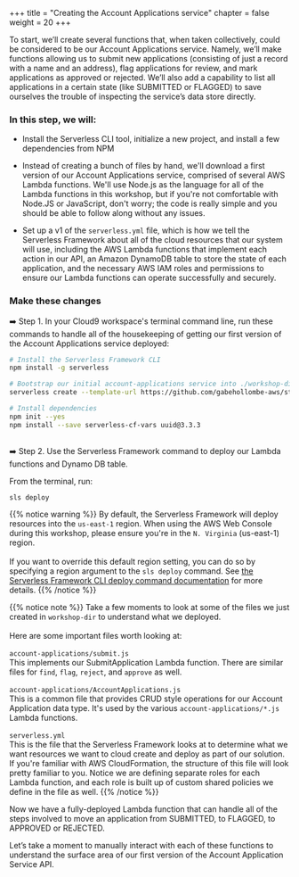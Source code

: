 +++
title = "Creating the Account Applications service"
chapter = false
weight = 20
+++


To start, we’ll create several functions that, when taken collectively, could be considered to be our Account Applications service. Namely, we’ll make functions allowing us to submit new applications (consisting of just a record with a name and an address), flag applications for review, and mark applications as approved or rejected. We’ll also add a capability to list all applications in a certain state (like SUBMITTED or FLAGGED) to save ourselves the trouble of inspecting the service’s data store directly.

### In this step, we will:

- Install the Serverless CLI tool, initialize a new project, and install a few dependencies from NPM

- Instead of creating a bunch of files by hand, we'll download a first version of our Account Applications service, comprised of several AWS Lambda functions. We'll use Node.js as the language for all of the Lambda functions in this workshop, but if you're not comfortable with Node.JS or JavaScript, don't worry; the code is really simple and you should be able to follow along without any issues.

- Set up a v1 of the `serverless.yml` file, which is how we tell the Serverless Framework about all of the cloud resources that our system will use, including the AWS Lambda functions that implement each action in our API, an Amazon DynamoDB table to store the state of each application, and the necessary AWS IAM roles and permissions to ensure our Lambda functions can operate successfully and securely.


### Make these changes

➡️ Step 1. In your Cloud9 workspace's terminal command line, run these commands to handle all of the housekeeping of getting our first version of the Account Applications service deployed:

```bash
# Install the Serverless Framework CLI
npm install -g serverless

# Bootstrap our initial account-applications service into ./workshop-dir/account-applications
serverless create --template-url https://github.com/gabehollombe-aws/step-functions-workshop/tree/master/serverless_template --path workshop-dir

# Install dependencies
npm init --yes
npm install --save serverless-cf-vars uuid@3.3.3
    
```

➡️ Step 2. Use the Serverless Framework command to deploy our Lambda functions and Dynamo DB table. 

From the terminal, run:

```bash
sls deploy
```

{{% notice warning %}}
By default, the Serverless Framework will deploy resources into the `us-east-1` region. When using the AWS Web Console during this workshop, please ensure you're in the `N. Virginia` (us-east-1) region.<br/><br/>If you want to override this default region setting, you can do so by specifying a region argument to the `sls deploy` command. See [the Serverless Framework CLI deploy command documentation](https://serverless.com/framework/docs/providers/aws/cli-reference/deploy/) for more details.
{{% /notice %}}

{{% notice note %}}
Take a few moments to look at some of the files we just created in `workshop-dir` to understand what we deployed.
<br/><br/>
Here are some important files worth looking at:
<br/><br/>
`account-applications/submit.js`<br/>This implements our SubmitApplication Lambda function. There are similar files for `find`, `flag`, `reject`, and `approve` as well.<br/><br/>
`account-applications/AccountApplications.js`<br/>This is a common file that provides CRUD style operations for our Account Application data type. It's used by the various `account-applications/*.js` Lambda functions.<br/><br/>
`serverless.yml`<br/>This is the file that the Serverless Framework looks at to determine what we want resources we want to cloud create and deploy as part of our solution. If you're familiar with AWS CloudFormation, the structure of this file will look pretty familiar to you. Notice we are defining separate roles for each Lambda function, and each role is built up of custom shared policies we define in the file as well.
{{% /notice %}}


Now we have a fully-deployed Lambda function that can handle all of the steps involved to move an application from SUBMITTED, to FLAGGED, to APPROVED or REJECTED. 

Let’s take a moment to manually interact with each of these functions to understand the surface area of our first version of the Account Application Service API.